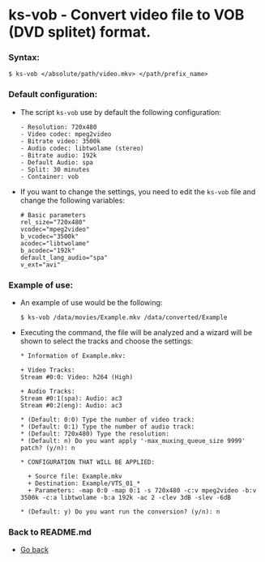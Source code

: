 ks-vob - Convert video file to VOB (DVD splitet) format.
========================================================

### Syntax:

```shell
$ ks-vob </absolute/path/video.mkv> </path/prefix_name>
```

### Default configuration:

  * The script `ks-vob` use by default the following configuration:
  
    ```shell
    - Resolution: 720x480
    - Video codec: mpeg2video
    - Bitrate video: 3500k
    - Audio codec: libtwolame (stereo)
    - Bitrate audio: 192k
    - Default Audio: spa
    - Split: 30 minutes
    - Container: vob
    ````
    
  * If you want to change the settings, you need to edit the `ks-vob` file and change the following variables:

    ```shell
    # Basic parameters
    rel_size="720x480"
    vcodec="mpeg2video"
    b_vcodec="3500k"
    acodec="libtwolame"
    b_acodec="192k"
    default_lang_audio="spa"
    v_ext="avi"
    ````
    
### Example of use:

  * An example of use would be the following:
  
    ```shell
    $ ks-vob /data/movies/Example.mkv /data/converted/Example
    ````
    
  * Executing the command, the file will be analyzed and a wizard will be shown to select the tracks and choose the settings:
  
    ```shell
    * Information of Example.mkv:

    + Video Tracks:
    Stream #0:0: Video: h264 (High)

    + Audio Tracks:
    Stream #0:1(spa): Audio: ac3
    Stream #0:2(eng): Audio: ac3

    * (Default: 0:0) Type the number of video track: 
    * (Default: 0:1) Type the number of audio track: 
    * (Default: 720x480) Type the resolution: 
    * (Default: n) Do you want apply '-max_muxing_queue_size 9999' patch? (y/n): n

    * CONFIGURATION THAT WILL BE APPLIED:

      + Source file: Example.mkv
      + Destination: Example/VTS_01_*
      + Parameters: -map 0:0 -map 0:1 -s 720x480 -c:v mpeg2video -b:v 3500k -c:a libtwolame -b:a 192k -ac 2 -clev 3dB -slev -6dB

    * (Default: y) Do you want run the conversion? (y/n): n
    ````
    
### Back to README.md
    
* [Go back](/README.md)
  
